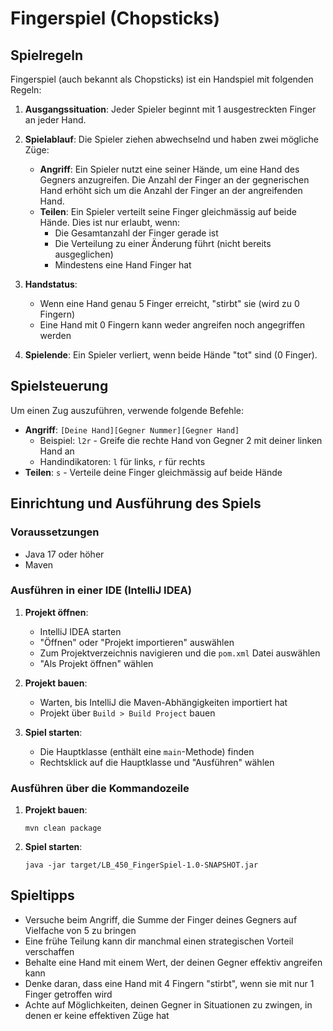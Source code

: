 # Fingerspiel (Chopsticks)

## Spielregeln

Fingerspiel (auch bekannt als Chopsticks) ist ein Handspiel mit folgenden Regeln:

1. **Ausgangssituation**: Jeder Spieler beginnt mit 1 ausgestreckten Finger an jeder Hand.

2. **Spielablauf**: Die Spieler ziehen abwechselnd und haben zwei mögliche Züge:
    - **Angriff**: Ein Spieler nutzt eine seiner Hände, um eine Hand des Gegners anzugreifen. Die Anzahl der Finger an der gegnerischen Hand erhöht sich um die Anzahl der Finger an der angreifenden Hand.
    - **Teilen**: Ein Spieler verteilt seine Finger gleichmässig auf beide Hände. Dies ist nur erlaubt, wenn:
        - Die Gesamtanzahl der Finger gerade ist
        - Die Verteilung zu einer Änderung führt (nicht bereits ausgeglichen)
        - Mindestens eine Hand Finger hat

3. **Handstatus**:
    - Wenn eine Hand genau 5 Finger erreicht, "stirbt" sie (wird zu 0 Fingern)
    - Eine Hand mit 0 Fingern kann weder angreifen noch angegriffen werden

4. **Spielende**: Ein Spieler verliert, wenn beide Hände "tot" sind (0 Finger).

## Spielsteuerung

Um einen Zug auszuführen, verwende folgende Befehle:
- **Angriff**: `[Deine Hand][Gegner Nummer][Gegner Hand]`
    - Beispiel: `l2r` - Greife die rechte Hand von Gegner 2 mit deiner linken Hand an
    - Handindikatoren: `l` für links, `r` für rechts
- **Teilen**: `s` - Verteile deine Finger gleichmässig auf beide Hände

## Einrichtung und Ausführung des Spiels

### Voraussetzungen
- Java 17 oder höher
- Maven

### Ausführen in einer IDE (IntelliJ IDEA)

1. **Projekt öffnen**:
    - IntelliJ IDEA starten
    - "Öffnen" oder "Projekt importieren" auswählen
    - Zum Projektverzeichnis navigieren und die `pom.xml` Datei auswählen
    - "Als Projekt öffnen" wählen

2. **Projekt bauen**:
    - Warten, bis IntelliJ die Maven-Abhängigkeiten importiert hat
    - Projekt über `Build > Build Project` bauen

3. **Spiel starten**:
    - Die Hauptklasse (enthält eine `main`-Methode) finden
    - Rechtsklick auf die Hauptklasse und "Ausführen" wählen

### Ausführen über die Kommandozeile

1. **Projekt bauen**:
   ```
   mvn clean package
   ```

2. **Spiel starten**:
   ```
   java -jar target/LB_450_FingerSpiel-1.0-SNAPSHOT.jar
   ```

## Spieltipps

- Versuche beim Angriff, die Summe der Finger deines Gegners auf Vielfache von 5 zu bringen
- Eine frühe Teilung kann dir manchmal einen strategischen Vorteil verschaffen
- Behalte eine Hand mit einem Wert, der deinen Gegner effektiv angreifen kann
- Denke daran, dass eine Hand mit 4 Fingern "stirbt", wenn sie mit nur 1 Finger getroffen wird
- Achte auf Möglichkeiten, deinen Gegner in Situationen zu zwingen, in denen er keine effektiven Züge hat

